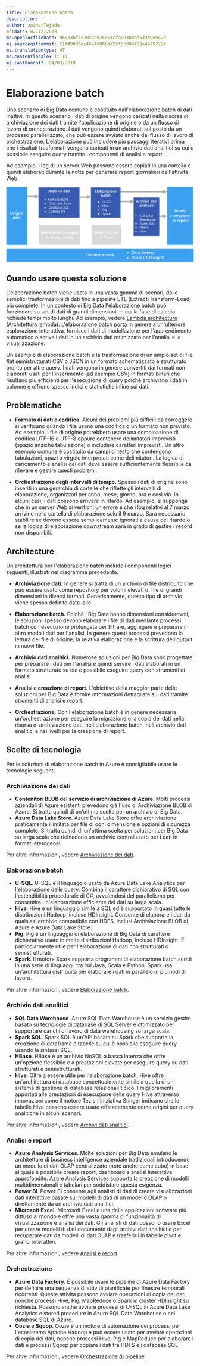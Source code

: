 ```yaml
---
title: Elaborazione batch
description: ''
author: zoinerTejada
ms:date: 02/12/2018
ms.openlocfilehash: d6843bf4e20c3eb26e61cfa09300ad533e969c2e
ms.sourcegitcommit: 51f49026ec46af0860de55f6c082490e46792794
ms.translationtype: HT
ms.contentlocale: it-IT
ms.lasthandoff: 04/03/2018
---
```

# <a name="batch-processing"></a>Elaborazione batch

Uno scenario di Big Data comune è costituito dall'elaborazione batch di dati inattivi. In questo scenario i dati di origine vengono caricati nella risorsa di archiviazione dei dati tramite l'applicazione di origine o da un flusso di lavoro di orchestrazione. I dati vengono quindi elaborati sul posto da un processo parallelizzato, che può essere avviato anche dal flusso di lavoro di orchestrazione. L'elaborazione può includere più passaggi iterativi prima che i risultati trasformati vengano caricati in un archivio dati analitici su cui è possibile eseguire query tramite i componenti di analisi e report.

Ad esempio, i log di un server Web possono essere copiati in una cartella e quindi elaborati durante la notte per generare report giornalieri dell'attività Web.

![](./images/batch-pipeline.png)

## <a name="when-to-use-this-solution"></a>Quando usare questa soluzione

L'elaborazione batch viene usata in una vasta gamma di scenari, dalle semplici trasformazioni di dati fino a pipeline ETL (Extract-Transform-Load) più complete. In un contesto di Big Data l'elaborazione batch può funzionare su set di dati di grandi dimensioni, in cui la fase di calcolo richiede tempi molto lunghi. Ad esempio, vedere [Lambda architecture](../big-data/index.md#lambda-architecture) (Architettura lambda). L'elaborazione batch porta in genere a un'ulteriore esplorazione interattiva, fornisce i dati di modellazione per l'apprendimento automatico o scrive i dati in un archivio dati ottimizzato per l'analisi e la visualizzazione.

Un esempio di elaborazione batch è la trasformazione di un ampio set di file flat semistrutturati CSV o JSON in un formato schematizzato e strutturato pronto per altre query. I dati vengono in genere convertiti dai formati non elaborati usati per l'inserimento (ad esempio CSV) in formati binari che risultano più efficienti per l'esecuzione di query poiché archiviano i dati in colonne e offrono spesso indici e statistiche inline sui dati.

## <a name="challenges"></a>Problematiche

- **Formato di dati e codifica**. Alcuni dei problemi più difficili da correggere si verificano quando i file usano una codifica o un formato non previsto. Ad esempio, i file di origine potrebbero usare una combinazione di codifica UTF-16 e UTF-8 oppure contenere delimitatori imprevisti (spazio anziché tabulazione) o includere caratteri imprevisti. Un altro esempio comune è costituito da campi di testo che contengono tabulazioni, spazi o virgole interpretati come delimitatori. La logica di caricamento e analisi dei dati deve essere sufficientemente flessibile da rilevare e gestire questi problemi.

- **Orchestrazione degli intervalli di tempo.** Spesso i dati di origine sono inseriti in una gerarchia di cartelle che riflette gli intervalli di elaborazione, organizzati per anno, mese, giorno, ora e così via. In alcuni casi, i dati possono arrivare in ritardo. Ad esempio, si supponga che in un server Web si verifichi un errore e che i log relativi al 7 marzo arrivino nella cartella di elaborazione solo il 9 marzo. Sarà necessario stabilire se devono essere semplicemente ignorati a causa del ritardo o se la logica di elaborazione downstream sarà in grado di gestire i record non disponibili.

## <a name="architecture"></a>Architecture

Un'architettura per l'elaborazione batch include i componenti logici seguenti, illustrati nel diagramma precedente.

- **Archiviazione dati.** In genere si tratta di un archivio di file distribuito che può essere usato come repository per volumi elevati di file di grandi dimensioni in diversi formati. Genericamente, questo tipo di archivio viene spesso definito data lake. 

- **Elaborazione batch.** Poiché i Big Data hanno dimensioni considerevoli, le soluzioni spesso devono elaborare i file di dati mediante processi batch con esecuzione prolungata per filtrare, aggregare e preparare in altro modo i dati per l'analisi. In genere questi processi prevedono la lettura dei file di origine, la relativa elaborazione e la scrittura dell'output in nuovi file. 

- **Archivio dati analitici.** Numerose soluzioni per Big Data sono progettate per preparare i dati per l'analisi e quindi servire i dati elaborati in un formato strutturato su cui è possibile eseguire query con strumenti di analisi. 

- **Analisi e creazione di report.** L'obiettivo della maggior parte delle soluzioni per Big Data è fornire informazioni dettagliate sui dati tramite strumenti di analisi e report. 

- **Orchestrazione.** Con l'elaborazione batch è in genere necessaria un'orchestrazione per eseguire la migrazione o la copia dei dati nella risorsa di archiviazione dati, nell'elaborazione batch, nell'archivio dati analitici e nei livelli per la creazione di report.

## <a name="technology-choices"></a>Scelte di tecnologia

Per le soluzioni di elaborazione batch in Azure è consigliabile usare le tecnologie seguenti.

### <a name="data-storage"></a>Archiviazione dei dati

- **Contenitori BLOB del servizio di archiviazione di Azure**. Molti processi aziendali di Azure esistenti prevedono già l'uso di Archiviazione BLOB di Azure. Si tratta quindi di un'ottima scelta per un archivio di Big Data.
- **Azure Data Lake Store**. Azure Data Lake Store offre archiviazione praticamente illimitata per file di ogni dimensione e opzioni di sicurezza complete. Si tratta quindi di un'ottima scelta per soluzioni per Big Data su larga scala che richiedono un archivio centralizzato per i dati in formati eterogenei.

Per altre informazioni, vedere [Archiviazione dei dati](../technology-choices/data-storage.md).

### <a name="batch-processing"></a>Elaborazione batch

- **U-SQL**. U-SQL è il linguaggio usato da Azure Data Lake Analytics per l'elaborazione delle query. Combina il carattere dichiarativo di SQL con l'estendibilità procedurale di C#, avvalendosi del parallelismo per consentire un'elaborazione efficiente dei dati su larga scala.
- **Hive**. Hive è un linguaggio simile a SQL ed è supportato in quasi tutte le distribuzioni Hadoop, incluso HDInsight. Consente di elaborare i dati da qualsiasi archivio compatibile con HDFS, inclusi Archiviazione BLOB di Azure e Azure Data Lake Store.
- **Pig**. Pig è un linguaggio di elaborazione di Big Data di carattere dichiarativo usato in molte distribuzioni Hadoop, incluso HDInsight. È particolarmente utile per l'elaborazione di dati non strutturati o semistrutturati.
- **Spark**. Il motore Spark supporta programmi di elaborazione batch scritti in una serie di linguaggi, tra cui Java, Scala e Python. Spark usa un'architettura distribuita per elaborare i dati in parallelo in più nodi di lavoro.

Per altre informazioni, vedere [Elaborazione batch](../technology-choices/batch-processing.md).

### <a name="analytical-data-store"></a>Archivio dati analitici

- **SQL Data Warehouse**. Azure SQL Data Warehouse è un servizio gestito basato su tecnologie di database di SQL Server e ottimizzato per supportare carichi di lavoro di data warehousing su larga scala.
- **Spark SQL**. Spark SQL è un'API basata su Spark che supporta la creazione di dataframe e tabelle su cui è possibile eseguire query usando la sintassi SQL.
- **HBase**. HBase è un archivio NoSQL a bassa latenza che offre un'opzione flessibile e a prestazioni elevate per eseguire query su dati strutturati e semistrutturati.
- **Hive**. Oltre a essere utile per l'elaborazione batch, Hive offre un'architettura di database concettualmente simile a quella di un sistema di gestione di database relazionali tipico. I miglioramenti apportati alle prestazioni di esecuzione delle query Hive attraverso innovazioni come il motore Tez e l'iniziativa Stinger indicano che le tabelle Hive possono essere usate efficacemente come origini per query analitiche in alcuni scenari.

Per altre informazioni, vedere [Archivi dati analitici](../technology-choices/analytical-data-stores.md).

### <a name="analytics-and-reporting"></a>Analisi e report

- **Azure Analysis Services**. Molte soluzioni per Big Data emulano le architetture di business intelligence aziendale tradizionali introducendo un modello di dati OLAP centralizzato (noto anche come cubo) in base al quale è possibile creare report, dashboard e analisi interattive approfondite. Azure Analysis Services supporta la creazione di modelli multidimensionali e tabulari per soddisfare questa esigenza.
- **Power BI**. Power BI consente agli analisti di dati di creare visualizzazioni dati interattive basate sui modelli di dati di un modello OLAP o direttamente da un archivio dati analitici.
- **Microsoft Excel**. Microsoft Excel è una delle applicazioni software più diffuso al mondo e offre una vasta gamma di funzionalità di visualizzazione e analisi dei dati. Gli analisti di dati possono usare Excel per creare modelli di dati documento dagli archivi dati analitici o per recuperare dati da modelli di dati OLAP e trasferirli in tabelle pivot e grafici interattivi.

Per altre informazioni, vedere [Analisi e report](../technology-choices/analysis-visualizations-reporting.md).

### <a name="orchestration"></a>Orchestrazione

- **Azure Data Factory**. È possibile usare le pipeline di Azure Data Factory per definire una sequenza di attività pianificate per finestre temporali ricorrenti. Queste attività possono avviare operazioni di copia dei dati, nonché processi Hive, Pig, MapReduce o Spark in cluster HDInsight su richiesta. Possono anche avviare processi di U-SQL in Azure Data Lake Analytics e stored procedure in Azure SQL Data Warehouse o nel database SQL di Azure.
- **Oozie** e **Sqoop**. Oozie è un motore di automazione dei processi per l'ecosistema Apache Hadoop e può essere usato per avviare operazioni di copia dei dati, nonché processi Hive, Pig e MapReduce per elaborare i dati e processi Sqoop per copiare i dati tra HDFS e i database SQL.

Per altre informazioni, vedere [Orchestrazione di pipeline](../technology-choices/pipeline-orchestration-data-movement.md)

